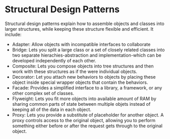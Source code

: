 # Structural Design Patterns
Structural design patterns explain how to assemble objects and classes into larger structures, while keeping these structure flexible and efficient.
It include:
- Adapter: Allow objects with incompatible interfaces to collaborate
- Bridge: Lets you split a large class or a set of closely related classes into two separate hierachies-abstraction and implementation-which can be developed independently of each other.
- Composite: Lets you compose objects into tree structures and then work with these structures as if the were individual objects.
- Decorator: Let you attach new behaviors to objects by placing these object inside special wrapper objects that contain the behaviors.
- Facade: Provides a simplified interface to a library, a framework, or any other complex set of classes.
- Flyweight: Lets you fit more objects into available amount of RAM by sharing common parts of state between multiple objets instead of keeping all of the data in each object.
- Proxy: Lets you provide a substitute of placeholder for another object. A proxy controls access to the original object, allowing you to perform something either before or after the request gets through to the original object.
